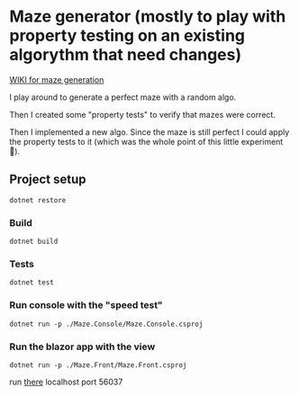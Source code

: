 

# Maze generator (mostly to play with property testing on an existing algorythm that need changes)

[WIKI for maze generation](https://en.wikipedia.org/wiki/Maze_generation_algorithm)

I play around to generate a perfect maze with a random algo.

Then I created some "property tests" to verify that mazes were correct.

Then I implemented a new algo. Since the maze is still perfect I could apply the property tests to it (which was the whole point of this little experiment 🙂).

## Project setup
```
dotnet restore
```

### Build
```
dotnet build
```

### Tests
```
dotnet test
```

### Run console with the "speed test"
```
dotnet run -p ./Maze.Console/Maze.Console.csproj
```

### Run the blazor app with the view
```
dotnet run -p ./Maze.Front/Maze.Front.csproj
```

run [there](http://localhost:56037/) localhost port 56037

